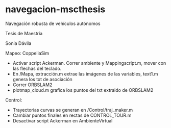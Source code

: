 # navegacion-mscthesis
Navegación robusta de vehículos autónomos

Tesis de Maestría

Sonia Dávila

Mapeo:
CoppeliaSim 
- Activar script Ackerman. Correr ambiente y Mappingscript.m, mover con las flechas del teclado. 
- En /Mapa, extracción.m extrae las imágenes de las variables, text1.m genera los txt de asociación
- Correr ORBSLAM2
- plotmap_cloud.m grafica los puntos del txt extraido de ORBSLAM2

Control:
- Trayectorias curvas se generan en /Control/traj_maker.m
- Cambiar puntos finales en rectas de CONTROL_TOUR.m
- Desactivar script Ackerman en AmbienteVirtual
